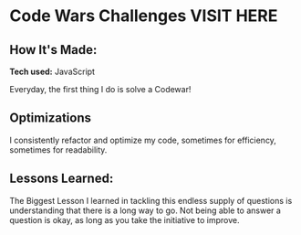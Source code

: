 # Code Wars Challenges  VISIT HERE


## How It's Made:

**Tech used:** JavaScript

Everyday, the first thing I do is solve a Codewar!

## Optimizations


I consistently refactor and optimize my code, sometimes for efficiency, sometimes for readability.

## Lessons Learned:

The Biggest Lesson I learned in tackling this endless supply of questions is understanding that there is a long way to go. Not being able to answer a question is okay, as long as you take the initiative to improve.

